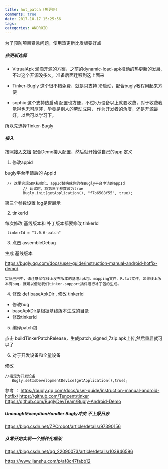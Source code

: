 ```yaml
---
title: hot_patch（热更新）
comments: true
date: 2017-10-17 15:25:56
tags:
categories: ANDROID
---
```


为了预防项目紧急问题，使用热更新比发版要好点

##### 热更新选择



* VitrualApk  滴滴开源的方案，之前的dynamic-load-apk推动的热更新的发展,不过这个开源没多久，准备后面迁移到这上面来

* Tinker-Bugly      这个很不错免费，就是只支持 冷启动，配合bugly教程用起来方便

* sophix         这个支持热启动 配置也方便，不过5万设备以上就要收费，对于收费我觉得也无可厚非，毕竟是别人的劳动成果，
                 作为开发者的角度，还是开源最好，以后可以学习下。

所以先选择Tinker-Bugly

##### 接入

 按照[接入文档](https://bugly.qq.com/docs/user-guide/instruction-manual-android-hotfix/ "bugly") 配合Demo接入配置，然后就开始做自己的app 定义

1. 修改appid 

 bugly平台申请后的 AppId

```
 // 这里实现SDK初始化，appId替换成你的在Bugly平台申请的appId
        // 调试时，将第三个参数改为true
        Bugly.init(getApplication(), "f7b6508f55", true);
```
 第三个参数设置  log是否展示

2. tinkerId

每次修改 基线版本和 补丁版本都要修改 tinkerId

```
 tinkerId = "1.0.6-patch"

```

3. 点击 assembleDebug

生成 基线版本

https://bugly.qq.com/docs/user-guide/instruction-manual-android-hotfix-demo/

```
实际应用中，请注意保存线上发布版本的基准apk包、mapping文件、R.txt文件，如果线上版本有bug，就可以借助我们tinker-support插件进行补丁包的生成。
```

4. 修改 def baseApkDir , 修改 tinkerId

* 修改bug
* baseApkDir是根据基线版本生成的目录
* 修改tinkerId

5. 编译patch包 

  点击 buildTinkerPatchRelease，生成patch_signed_7zip.apk上传,然后重启就可以了

6. 对于开发设备和全量设备

修改

```
//指定为开发设备
   Bugly.setIsDevelopmentDevice(getApplication(),true);
```

   

 参考 ：
  https://bugly.qq.com/docs/user-guide/instruction-manual-android-hotfix/
  https://github.com/Tencent/tinker
  https://github.com/BuglyDevTeam/Bugly-Android-Demo



##### UncaughtExceptionHandler Bugly冲突 不上报日志

https://blog.csdn.net/ZPCrobot/article/details/97390156



##### 从零开始实现一个插件化框架

https://blog.csdn.net/qq_22090073/article/details/103946596



https://www.jianshu.com/p/af8c47fabb12